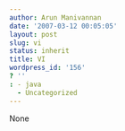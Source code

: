 ```yaml
---
author: Arun Manivannan
date: '2007-03-12 00:05:05'
layout: post
slug: vi
status: inherit
title: VI
wordpress_id: '156'
? ''
: - java
  - Uncategorized
---
```


None

